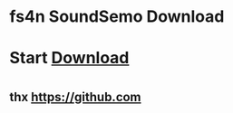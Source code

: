 #      fs4n SoundSemo Download



# Start [Download](https://fs4n.github.io/SoundSemo/SoundSome.html)

# 



#  



#     




## thx https://github.com
